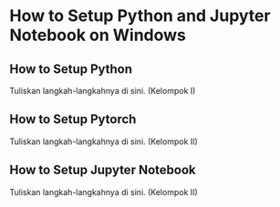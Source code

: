 # How to Setup Python and Jupyter Notebook on Windows

## How to Setup Python
Tuliskan langkah-langkahnya di sini. (Kelompok I)

## How to Setup Pytorch
Tuliskan langkah-langkahnya di sini. (Kelompok II)

## How to Setup Jupyter Notebook
Tuliskan langkah-langkahnya di sini. (Kelompok II)

